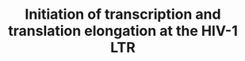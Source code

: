 ---
annotations:
- id: DOID:526
  parent: disease by infectious agent
  type: Disease Ontology
  value: human immunodeficiency virus infectious disease
authors:
- Khanspers
- MaintBot
- AMTan
citedin:
- link: PMC8287703
- link: PMC6117012
description: Following cellular activation or drug treatment, NFAT and NF-kB translocate
  to the nucleus and bind sites at the HIV-1 LTR. NFAT and NF-kB recruit p300/CBP
  to the LTR, resulting in acetylation of histone tails and transcriptional activation.
  In the case of NF-kB, proteosomal degradation of IkBa permits NF-kB translocation
  and displacement of the p50 homodimers. This is followed by Tat- dependent elongation
  in which Tat recruits the P-TEFb complex to TAR. Cdk9 phosphorylates the CTD of
  RNA Pol II, resulting in increased processivity. P-TEFb phosphorylates DSIF and
  NELF, resulting in removal of NELF from Pol II and converting DSIF into a positive
  elongation factor, thereby promoting productive elongation.  Data nodes in blue
  represent HIV proteins.  Proteins on this pathway have targeted assays available
  via the [https://assays.cancer.gov/available_assays?wp_id=WP3414 CPTAC Assay Portal]
last-edited: 2019-09-17
ndex: cd1e936c-8b66-11eb-9e72-0ac135e8bacf
organisms:
- Homo sapiens
redirect_from:
- /index.php/Pathway:WP3414
- /instance/WP3414
revision: null
schema-jsonld:
- '@context': https://schema.org/
  '@id': https://wikipathways.github.io/pathways/WP3414.html
  '@type': Dataset
  creator:
    '@type': Organization
    name: WikiPathways
  description: Following cellular activation or drug treatment, NFAT and NF-kB translocate
    to the nucleus and bind sites at the HIV-1 LTR. NFAT and NF-kB recruit p300/CBP
    to the LTR, resulting in acetylation of histone tails and transcriptional activation.
    In the case of NF-kB, proteosomal degradation of IkBa permits NF-kB translocation
    and displacement of the p50 homodimers. This is followed by Tat- dependent elongation
    in which Tat recruits the P-TEFb complex to TAR. Cdk9 phosphorylates the CTD of
    RNA Pol II, resulting in increased processivity. P-TEFb phosphorylates DSIF and
    NELF, resulting in removal of NELF from Pol II and converting DSIF into a positive
    elongation factor, thereby promoting productive elongation.  Data nodes in blue
    represent HIV proteins.  Proteins on this pathway have targeted assays available
    via the [https://assays.cancer.gov/available_assays?wp_id=WP3414 CPTAC Assay Portal]
  keywords:
  - CBP
  - CDK9
  - CycT1
  - HDAC
  - HDAC1
  - HDAC2
  - HDAC3
  - HDAC4
  - HDAC5
  - HDAC7
  - HDAC8
  - HDAC9
  - HEXIM1
  - HMBA
  - Histones
  - IKBA
  - NELFA
  - NELFB
  - NELFCD
  - NELFE
  - NFATC1
  - NFATC2
  - NFATC3
  - NFATC4
  - PPP3CA
  - PPP3CB
  - PPP3CC
  - PPP3R1
  - PPP3R2
  - Prostratin
  - RELA
  - RNA Pol II
  - SP1
  - SUPT4H1
  - SUPT5H
  - Tat
  - Ubiquitin
  - p300
  - p50
  license: CC0
  name: Initiation of transcription and translation elongation at the HIV-1 LTR
seo: CreativeWork
title: Initiation of transcription and translation elongation at the HIV-1 LTR
wpid: WP3414
---